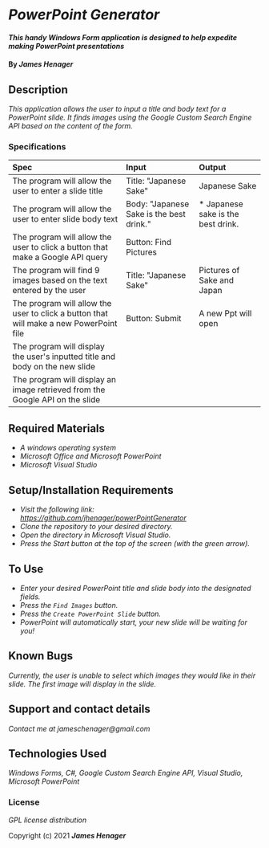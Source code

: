 # _PowerPoint Generator_

#### _This handy Windows Form application is designed to help expedite making PowerPoint presentations_

#### By _**James Henager**_

## Description

_This application allows the user to input a title and body text for a PowerPoint slide. It finds images using the Google Custom Search Engine API based on the content of the form._

### Specifications
| Spec | Input | Output |
| :-------------     | :------------- | :------------- |
| The program will allow the user to enter a slide title | Title: "Japanese Sake" | Japanese Sake |
| The program will allow the user to enter slide body text | Body: "Japanese Sake is the best drink." | * Japanese sake is the best drink. |
| The program will allow the user to click a button that make a Google API query | Button: Find Pictures |  |
| The program will find 9 images based on the text entered by the user | Title: "Japanese Sake" | Pictures of Sake and Japan |
| The program will allow the user to click a button that will make a new PowerPoint file | Button: Submit | A new Ppt will open |
| The program will display the user's inputted title and body on the new slide |  |  |
| The program will display an image retrieved from the Google API on the slide |  |  |

## Required Materials

* _A windows operating system_
* _Microsoft Office and Microsoft PowerPoint_
* _Microsoft Visual Studio_

## Setup/Installation Requirements

* _Visit the following link: https://github.com/jhenager/powerPointGenerator_
* _Clone the repository to your desired directory._
* _Open the directory in Microsoft Visual Studio._
* _Press the Start button at the top of the screen (with the green arrow)._

## To Use

* _Enter your desired PowerPoint title and slide body into the designated fields._
* _Press the `Find Images` button._
* _Press the `Create PowerPoint Slide` button._
* _PowerPoint will automatically start, your new slide will be waiting for you!_

## Known Bugs

_Currently, the user is unable to select which images they would like in their slide. The first image will display in the slide._

## Support and contact details

_Contact me at jameschenager@gmail.com_

## Technologies Used

_Windows Forms, C#, Google Custom Search Engine API, Visual Studio, Microsoft PowerPoint_

### License

*GPL license distribution*

Copyright (c) 2021 **_James Henager_**
